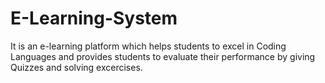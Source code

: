# E-Learning-System
It is an e-learning platform which helps students to excel in Coding Languages and provides students to evaluate their performance by giving Quizzes and solving excercises.
